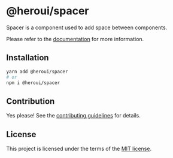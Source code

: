 # @heroui/spacer

Spacer is a component used to add space between components.

Please refer to the [documentation](https://nextui.org/docs/components/spacer) for more information.

## Installation

```sh
yarn add @heroui/spacer
# or
npm i @heroui/spacer
```

## Contribution

Yes please! See the
[contributing guidelines](https://github.com/frontio-ai/heroui/blob/master/CONTRIBUTING.md)
for details.

## License

This project is licensed under the terms of the
[MIT license](https://github.com/frontio-ai/heroui/blob/master/LICENSE).

